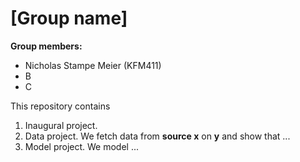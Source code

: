 # \[Group name\]

**Group members:**
- Nicholas Stampe Meier (KFM411)
- B
- C

This repository contains  
1. Inaugural project. 
2. Data project. We fetch data from **source x** on **y** and show that ...
3. Model project. We model ...
